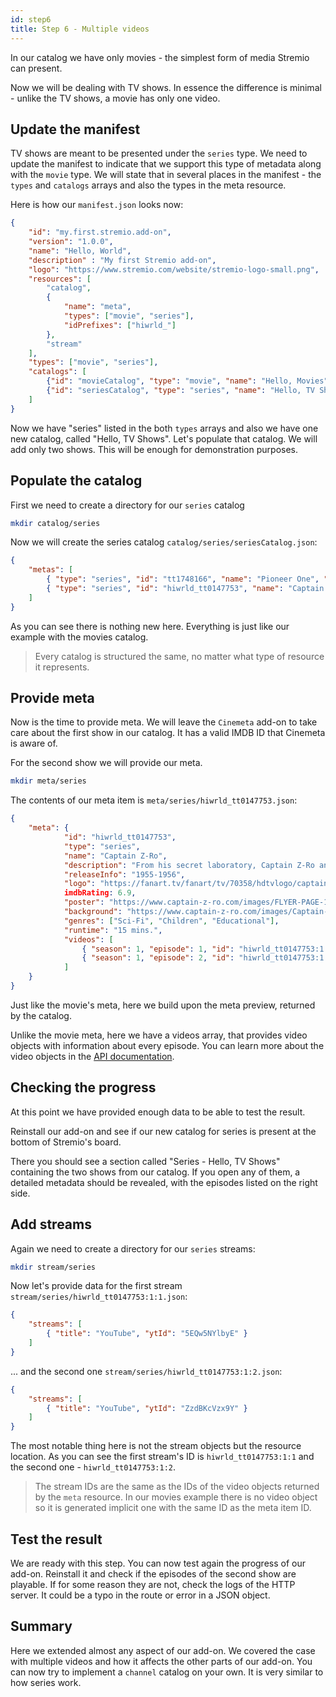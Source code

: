 ```yaml
---
id: step6
title: Step 6 - Multiple videos
---
```


In our catalog we have only movies - the simplest form of media Stremio can present.

Now we will be dealing with TV shows. In essence the difference is minimal - unlike the TV shows, a movie has only one video.

Update the manifest
---

TV shows are meant to be presented under the `series` type. We need to update the manifest to indicate that we support this type of metadata along with the `movie` type. We will state that in several places in the manifest - the `types` and `catalogs` arrays and also the types in the meta resource.

Here is how our `manifest.json` looks now:

```json
{
    "id": "my.first.stremio.add-on",
    "version": "1.0.0",
    "name": "Hello, World",
    "description" : "My first Stremio add-on",
    "logo": "https://www.stremio.com/website/stremio-logo-small.png",
    "resources": [
        "catalog",
        {
            "name": "meta",
            "types": ["movie", "series"],
            "idPrefixes": ["hiwrld_"]
        },
        "stream"
    ],
    "types": ["movie", "series"],
    "catalogs": [
        {"id": "movieCatalog", "type": "movie", "name": "Hello, Movies"},
        {"id": "seriesCatalog", "type": "series", "name": "Hello, TV Shows"}
    ]
}
```

Now we have "series" listed in the both `types` arrays and also we have one new catalog, called "Hello, TV Shows". Let's populate that catalog. We will add only two shows. This will be enough for demonstration purposes.

Populate the catalog
---

First we need to create a directory for our `series` catalog

```sh
mkdir catalog/series
```

Now we will create the series catalog `catalog/series/seriesCatalog.json`:

```json
{
    "metas": [
        { "type": "series", "id": "tt1748166", "name": "Pioneer One", "poster": "https://images.metahub.space/poster/medium/tt1748166/img", "genres": ["Drama", "Sci-Fi"]},
        { "type": "series", "id": "hiwrld_tt0147753", "name": "Captain Z-Ro", "poster": "https://www.captain-z-ro.com/images/FLYER-PAGE-1_250.gif", "genres": ["Sci-Fi", "Children", "Educational"] }
    ]
}
```

As you can see there is nothing new here. Everything is just like our example with the movies catalog. 

> Every catalog is structured the same, no matter what type of resource it represents.

Provide meta
---

Now is the time to provide meta. We will leave the `Cinemeta` add-on to take care about the first show in our catalog. It has a valid IMDB ID that Cinemeta is aware of.

For the second show we will provide our meta.

```sh
mkdir meta/series
```

The contents of our meta item is `meta/series/hiwrld_tt0147753.json`:

```json
{
    "meta": {
            "id": "hiwrld_tt0147753",
            "type": "series",
            "name": "Captain Z-Ro",
            "description": "From his secret laboratory, Captain Z-Ro and his associates use their time machine, the ZX-99, to learn from the past and plan for the future.",
            "releaseInfo": "1955-1956",
            "logo": "https://fanart.tv/fanart/tv/70358/hdtvlogo/captain-z-ro-530995d5e979d.png",
            imdbRating: 6.9,
            "poster": "https://www.captain-z-ro.com/images/FLYER-PAGE-1_250.gif",
            "background": "https://www.captain-z-ro.com/images/Captain-Z--R0_500.jpg",
            "genres": ["Sci-Fi", "Children", "Educational"],
            "runtime": "15 mins.",
            "videos": [
                { "season": 1, "episode": 1, "id": "hiwrld_tt0147753:1:1", "title": "Christopher Columbus", "released": "1955-12-18" },
                { "season": 1, "episode": 2, "id": "hiwrld_tt0147753:1:2", "title": "Daniel Boone", "released": "1955-12-25" }
            ]
    }
}
```

Just like the movie's meta, here we build upon the meta preview, returned by the catalog.

Unlike the movie meta, here we have a videos array, that provides video objects with information about every episode. You can learn more about the video objects in the [API documentation](https://github.com/Stremio/stremio-addon-sdk/blob/v1.0-builder/docs/api/responses/meta.md#video-object).

Checking the progress
---

At this point we have provided enough data to be able to test the result.

Reinstall our add-on and see if our new catalog for series is present at the bottom of Stremio's board.

There you should see a section called "Series - Hello, TV Shows" containing the two shows from our catalog. If you open any of them, a detailed metadata should be revealed, with the episodes listed on the right side.

Add streams
---

Again we need to create a directory for our `series` streams:

```sh
mkdir stream/series
```

Now let's provide data for the first stream `stream/series/hiwrld_tt0147753:1:1.json`:

```json
{
    "streams": [
        { "title": "YouTube", "ytId": "5EQw5NYlbyE" }
    ]
}
```

... and the second one `stream/series/hiwrld_tt0147753:1:2.json`:

```json
{
    "streams": [
        { "title": "YouTube", "ytId": "ZzdBKcVzx9Y" }
    ]
}
```

The most notable thing here is not the stream objects but the resource location. As you can see the first stream's ID is `hiwrld_tt0147753:1:1` and the second one - `hiwrld_tt0147753:1:2`.

> The stream IDs are the same as the IDs of the video objects returned by the `meta` resource. In our movies example there is no video object so it is generated implicit one with the same ID as the meta item ID.

Test the result
---

We are ready with this step. You can now test again the progress of our add-on. Reinstall it and check if the episodes of the second show are playable. If for some reason they are not, check the logs of the HTTP server. It could be a typo in the route or error in a JSON object.

Summary
---

Here we extended almost any aspect of our add-on. We covered the case with multiple videos and how it affects the other parts of our add-on. You can now try to implement a `channel` catalog on your own. It is very similar to how series work.
